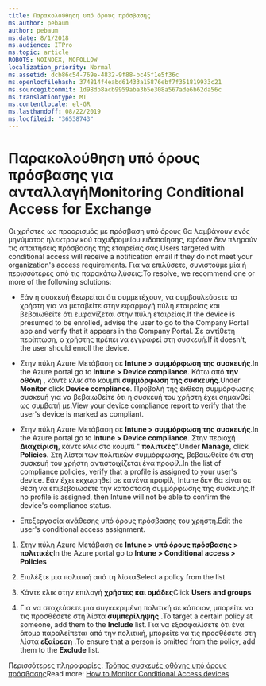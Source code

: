 ```yaml
---
title: Παρακολούθηση υπό όρους πρόσβασης
ms.author: pebaum
author: pebaum
ms.date: 8/1/2018
ms.audience: ITPro
ms.topic: article
ROBOTS: NOINDEX, NOFOLLOW
localization_priority: Normal
ms.assetid: dcb86c54-769e-4832-9f88-bc45f1e5f36c
ms.openlocfilehash: 374814f4eabd61433a15876ebf7f351819933c21
ms.sourcegitcommit: 1d98db8acb9959aba3b5e308a567ade6b62da56c
ms.translationtype: MT
ms.contentlocale: el-GR
ms.lasthandoff: 08/22/2019
ms.locfileid: "36538743"
---
```

# <a name="monitoring-conditional-access-for-exchange"></a><span data-ttu-id="2186c-102">Παρακολούθηση υπό όρους πρόσβασης για ανταλλαγή</span><span class="sxs-lookup"><span data-stu-id="2186c-102">Monitoring Conditional Access for Exchange</span></span>

<span data-ttu-id="2186c-103">Οι χρήστες ως προορισμός με πρόσβαση υπό όρους θα λαμβάνουν ενός μηνύματος ηλεκτρονικού ταχυδρομείου ειδοποίησης, εφόσον δεν πληρούν τις απαιτήσεις πρόσβασης της εταιρείας σας.</span><span class="sxs-lookup"><span data-stu-id="2186c-103">Users targeted with conditional access will receive a notification email if they do not meet your organization's access requirements.</span></span> <span data-ttu-id="2186c-104">Για να επιλύσετε, συνιστούμε μία ή περισσότερες από τις παρακάτω λύσεις:</span><span class="sxs-lookup"><span data-stu-id="2186c-104">To resolve, we recommend one or more of the following solutions:</span></span>
  
- <span data-ttu-id="2186c-105">Εάν η συσκευή θεωρείται ότι συμμετέχουν, να συμβουλεύσετε το χρήστη για να μεταβείτε στην εφαρμογή πύλη εταιρείας και βεβαιωθείτε ότι εμφανίζεται στην πύλη εταιρείας.</span><span class="sxs-lookup"><span data-stu-id="2186c-105">If the device is presumed to be enrolled, advise the user to go to the Company Portal app and verify that it appears in the Company Portal.</span></span> <span data-ttu-id="2186c-106">Σε αντίθετη περίπτωση, ο χρήστης πρέπει να εγγραφεί στη συσκευή.</span><span class="sxs-lookup"><span data-stu-id="2186c-106">If it doesn't, the user should enroll the device.</span></span>
    
- <span data-ttu-id="2186c-107">Στην πύλη Azure Μετάβαση σε **Intune \> συμμόρφωση της συσκευής**.</span><span class="sxs-lookup"><span data-stu-id="2186c-107">In the Azure portal go to **Intune \> Device compliance**.</span></span> <span data-ttu-id="2186c-108">Κάτω από **την οθόνη** , κάντε κλικ στο κουμπί **συμμόρφωση της συσκευής**.</span><span class="sxs-lookup"><span data-stu-id="2186c-108">Under **Monitor** click **Device compliance**.</span></span> <span data-ttu-id="2186c-109">Προβολή της έκθεση συμμόρφωσης συσκευή για να βεβαιωθείτε ότι η συσκευή του χρήστη έχει σημανθεί ως συμβατή με.</span><span class="sxs-lookup"><span data-stu-id="2186c-109">View your device compliance report to verify that the user's device is marked as compliant.</span></span> 
    
- <span data-ttu-id="2186c-110">Στην πύλη Azure Μετάβαση σε **Intune \> συμμόρφωση της συσκευής**.</span><span class="sxs-lookup"><span data-stu-id="2186c-110">In the Azure portal go to **Intune \> Device compliance**.</span></span> <span data-ttu-id="2186c-111">Στην περιοχή **Διαχείριση**, κάντε κλικ στο κουμπί " **πολιτικές**".</span><span class="sxs-lookup"><span data-stu-id="2186c-111">Under **Manage**, click **Policies**.</span></span> <span data-ttu-id="2186c-112">Στη λίστα των πολιτικών συμμόρφωσης, βεβαιωθείτε ότι στη συσκευή του χρήστη αντιστοιχίζεται ένα προφίλ.</span><span class="sxs-lookup"><span data-stu-id="2186c-112">In the list of compliance policies, verify that a profile is assigned to your user's device.</span></span> <span data-ttu-id="2186c-113">Εάν έχει εκχωρηθεί σε κανένα προφίλ, Intune δεν θα είναι σε θέση να επιβεβαιώσετε την κατάσταση συμμόρφωσης της συσκευής.</span><span class="sxs-lookup"><span data-stu-id="2186c-113">If no profile is assigned, then Intune will not be able to confirm the device's compliance status.</span></span> 
    
- <span data-ttu-id="2186c-114">Επεξεργασία ανάθεσης υπό όρους πρόσβασης του χρήστη.</span><span class="sxs-lookup"><span data-stu-id="2186c-114">Edit the user's conditional access assignment.</span></span>
    
1. <span data-ttu-id="2186c-115">Στην πύλη Azure Μετάβαση σε **Intune \> υπό όρους πρόσβασης \> πολιτικές**</span><span class="sxs-lookup"><span data-stu-id="2186c-115">In the Azure portal go to **Intune \> Conditional access \> Policies**</span></span>
    
2. <span data-ttu-id="2186c-116">Επιλέξτε μια πολιτική από τη λίστα</span><span class="sxs-lookup"><span data-stu-id="2186c-116">Select a policy from the list</span></span>
    
3. <span data-ttu-id="2186c-117">Κάντε κλικ στην επιλογή **χρήστες και ομάδες**</span><span class="sxs-lookup"><span data-stu-id="2186c-117">Click **Users and groups**</span></span>
    
4. <span data-ttu-id="2186c-118">Για να στοχεύσετε μια συγκεκριμένη πολιτική σε κάποιον, μπορείτε να τις προσθέσετε στη λίστα **συμπερίληψης** .</span><span class="sxs-lookup"><span data-stu-id="2186c-118">To target a certain policy at someone, add them to the **Include** list.</span></span> <span data-ttu-id="2186c-119">Για να εξασφαλίσετε ότι ένα άτομο παραλείπεται από την πολιτική, μπορείτε να τις προσθέσετε στη λίστα **εξαίρεση** .</span><span class="sxs-lookup"><span data-stu-id="2186c-119">To ensure that a person is omitted from the policy, add them to the **Exclude** list.</span></span> 
    
<span data-ttu-id="2186c-120">Περισσότερες πληροφορίες: [Τρόπος συσκευές οθόνης υπό όρους πρόσβασης](https://docs.microsoft.com/intune/conditional-access-exchange-monitor)</span><span class="sxs-lookup"><span data-stu-id="2186c-120">Read more: [How to Monitor Conditional Access devices](https://docs.microsoft.com/intune/conditional-access-exchange-monitor)</span></span>
  

